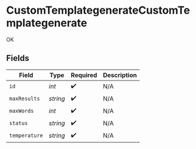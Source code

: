 # CustomTemplategenerateCustomTemplategenerate

OK


## Fields

| Field              | Type               | Required           | Description        |
| ------------------ | ------------------ | ------------------ | ------------------ |
| `id`               | *int*              | :heavy_check_mark: | N/A                |
| `maxResults`       | *string*           | :heavy_check_mark: | N/A                |
| `maxWords`         | *int*              | :heavy_check_mark: | N/A                |
| `status`           | *string*           | :heavy_check_mark: | N/A                |
| `temperature`      | *string*           | :heavy_check_mark: | N/A                |